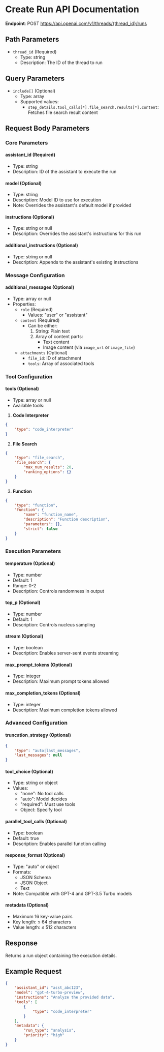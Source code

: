 # Create Run API Documentation

**Endpoint**: POST https://api.openai.com/v1/threads/{thread_id}/runs

## Path Parameters

- `thread_id` (Required)
  - Type: string
  - Description: The ID of the thread to run

## Query Parameters

- `include[]` (Optional)
  - Type: array
  - Supported values:
    - `step_details.tool_calls[*].file_search.results[*].content`: Fetches file search result content

## Request Body Parameters

### Core Parameters

#### assistant_id (Required)
- Type: string
- Description: ID of the assistant to execute the run

#### model (Optional)
- Type: string
- Description: Model ID to use for execution
- Note: Overrides the assistant's default model if provided

#### instructions (Optional)
- Type: string or null
- Description: Overrides the assistant's instructions for this run

#### additional_instructions (Optional)
- Type: string or null
- Description: Appends to the assistant's existing instructions

### Message Configuration

#### additional_messages (Optional)
- Type: array or null
- Properties:
  - `role` (Required)
    - Values: "user" or "assistant"
  - `content` (Required)
    - Can be either:
      1. String: Plain text
      2. Array of content parts:
         - Text content
         - Image content (via `image_url` or `image_file`)
  - `attachments` (Optional)
    - `file_id`: ID of attachment
    - `tools`: Array of associated tools

### Tool Configuration

#### tools (Optional)
- Type: array or null
- Available tools:

1. **Code Interpreter**
```json
{
    "type": "code_interpreter"
}
```

2. **File Search**
```json
{
    "type": "file_search",
    "file_search": {
        "max_num_results": 20,
        "ranking_options": {}
    }
}
```

3. **Function**
```json
{
    "type": "function",
    "function": {
        "name": "function_name",
        "description": "Function description",
        "parameters": {},
        "strict": false
    }
}
```

### Execution Parameters

#### temperature (Optional)
- Type: number
- Default: 1
- Range: 0-2
- Description: Controls randomness in output

#### top_p (Optional)
- Type: number
- Default: 1
- Description: Controls nucleus sampling

#### stream (Optional)
- Type: boolean
- Description: Enables server-sent events streaming

#### max_prompt_tokens (Optional)
- Type: integer
- Description: Maximum prompt tokens allowed

#### max_completion_tokens (Optional)
- Type: integer
- Description: Maximum completion tokens allowed

### Advanced Configuration

#### truncation_strategy (Optional)
```json
{
    "type": "auto|last_messages",
    "last_messages": null
}
```

#### tool_choice (Optional)
- Type: string or object
- Values:
  - "none": No tool calls
  - "auto": Model decides
  - "required": Must use tools
  - Object: Specify tool

#### parallel_tool_calls (Optional)
- Type: boolean
- Default: true
- Description: Enables parallel function calling

#### response_format (Optional)
- Type: "auto" or object
- Formats:
  - JSON Schema
  - JSON Object
  - Text
- Note: Compatible with GPT-4 and GPT-3.5 Turbo models

#### metadata (Optional)
- Maximum 16 key-value pairs
- Key length: ≤ 64 characters
- Value length: ≤ 512 characters

## Response

Returns a run object containing the execution details.

## Example Request

```json
{
    "assistant_id": "asst_abc123",
    "model": "gpt-4-turbo-preview",
    "instructions": "Analyze the provided data",
    "tools": [
        {
            "type": "code_interpreter"
        }
    ],
    "metadata": {
        "run_type": "analysis",
        "priority": "high"
    }
}
```